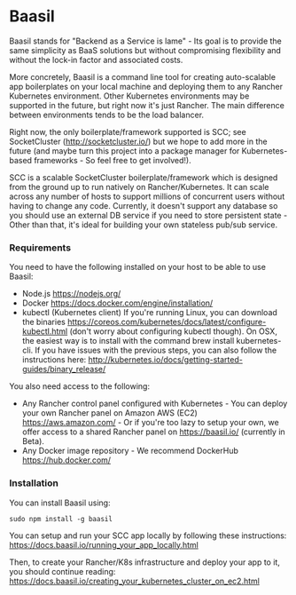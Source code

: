 # Baasil

Baasil stands for "Backend as a Service is lame" - Its goal is to provide the same simplicity as BaaS solutions but without compromising flexibility and without the lock-in factor and associated costs.

More concretely, Baasil is a command line tool for creating auto-scalable app boilerplates on your local machine and deploying them to any Rancher Kubernetes environment.
Other Kubernetes environments may be supported in the future, but right now it's just Rancher.
The main difference between environments tends to be the load balancer.

Right now, the only boilerplate/framework supported is SCC; see SocketCluster (http://socketcluster.io/) but we hope to add more in the future (and maybe turn this project into a package manager for Kubernetes-based frameworks - So feel free to get involved!).

SCC is a scalable SocketCluster boilerplate/framework which is designed from the ground up to run natively on Rancher/Kubernetes.
It can scale across any number of hosts to support millions of concurrent users without having to change any code.
Currently, it doesn't support any database so you should use an external DB service if you need to store persistent state - Other than that, it's ideal for building
your own stateless pub/sub service.


### Requirements

You need to have the following installed on your host to be able to use Baasil:

- Node.js https://nodejs.org/
- Docker https://docs.docker.com/engine/installation/
- kubectl (Kubernetes client) If you're running Linux, you can download the binaries https://coreos.com/kubernetes/docs/latest/configure-kubectl.html (don't worry about configuring kubectl though). On OSX, the easiest way is to install with the command brew install kubernetes-cli. If you have issues with the previous steps, you can also follow the instructions here: http://kubernetes.io/docs/getting-started-guides/binary_release/

You also need access to the following:

- Any Rancher control panel configured with Kubernetes - You can deploy your own Rancher panel on Amazon AWS (EC2) https://aws.amazon.com/ - Or if you're too lazy to setup your own, we offer access to a shared Rancher panel on https://baasil.io/ (currently in Beta).
- Any Docker image repository - We recommend DockerHub https://hub.docker.com/


### Installation

You can install Baasil using:

```
sudo npm install -g baasil
```

You can setup and run your SCC app locally by following these instructions: https://docs.baasil.io/running_your_app_locally.html

Then, to create your Rancher/K8s infrastructure and deploy your app to it, you should continue reading: https://docs.baasil.io/creating_your_kubernetes_cluster_on_ec2.html
